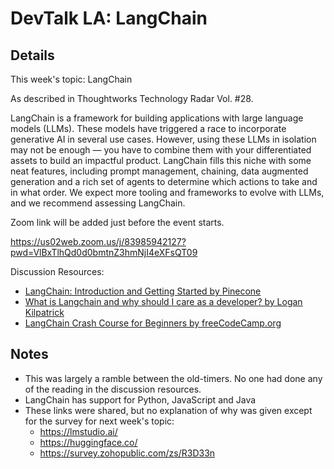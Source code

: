 # DevTalk LA: LangChain

## Details

This week's topic: LangChain

As described in Thoughtworks Technology Radar Vol. #28.

LangChain is a framework for building applications with large language models (LLMs). These models have triggered a race to incorporate generative AI in several use cases. However, using these LLMs in isolation may not be enough — you have to combine them with your differentiated assets to build an impactful product. LangChain fills this niche with some neat features, including prompt management, chaining, data augmented generation and a rich set of agents to determine which actions to take and in what order. We expect more tooling and frameworks to evolve with LLMs, and we recommend assessing LangChain.

Zoom link will be added just before the event starts.

https://us02web.zoom.us/j/83985942127?pwd=VlBxTlhQd0d0bmtnZ3hmNjI4eXFsQT09

Discussion Resources:

- [LangChain: Introduction and Getting Started by Pinecone](https://www.pinecone.io/learn/series/langchain/langchain-intro/)
- [What is Langchain and why should I care as a developer? by Logan Kilpatrick](https://logankilpatrick.medium.com/what-is-langchain-and-why-should-i-care-as-a-developer-b2d952c42b28)
- [LangChain Crash Course for Beginners by freeCodeCamp.org](https://www.youtube.com/watch?v=lG7Uxts9SXs)

## Notes

- This was largely a ramble between the old-timers. No one had done any of the reading in the discussion resources.
- LangChain has support for Python, JavaScript and Java
- These links were shared, but no explanation of why was given except for the survey for next week's topic:
    - https://lmstudio.ai/
    - https://huggingface.co/
    - https://survey.zohopublic.com/zs/R3D33n
